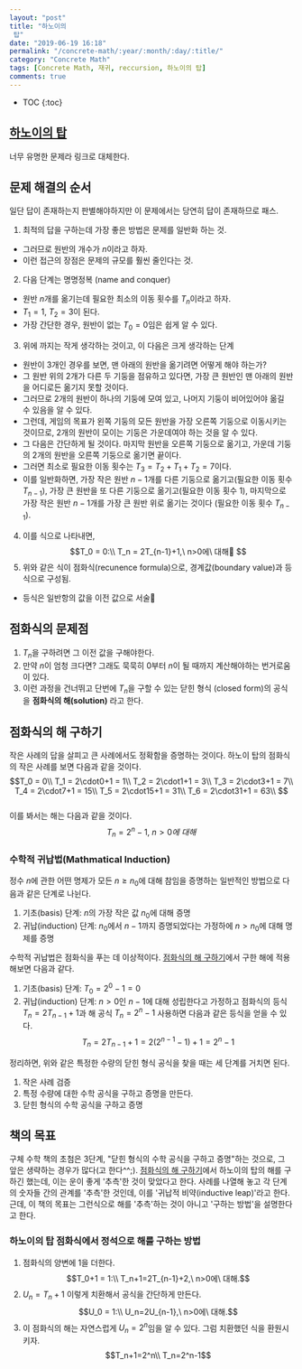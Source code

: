 ```yaml
---
layout: "post"
title: "하노이의 탑"
date: "2019-06-19 16:18"
permalink: "/concrete-math/:year/:month/:day/:title/"
category: "Concrete Math"
tags: [Concrete Math, 재귀, reccursion, 하노이의 탑]
comments: true
---
```


* TOC
{:toc}

## [하노이의 탑](https://ko.wikipedia.org/wiki/%ED%95%98%EB%85%B8%EC%9D%B4%EC%9D%98_%ED%83%91)
너무 유명한 문제라 링크로 대체한다.

## 문제 해결의 순서
일단 답이 존재하는지 판별해야하지만 이 문제에서는 당연히 답이 존재하므로 패스.
1. 최적의 답을 구하는데 가장 좋은 방법은 문제를 일반화 하는 것.
  * 그러므로 원반의 개수가 $n$이라고 하자.
  * 이런 접근의 장점은 문제의 규모를 훨씬 줄인다는 것.
2. 다음 단계는 명명정복 (name and conquer)
  * 원반 $n$개를 옮기는데 필요한 최소의 이동 횟수를 $T_n$이라고 하자.
  * $T_1=1$, $T_2=3$이 된다.
  * 가장 간단한 경우, 원반이 없는 $T_0=0$임은 쉽게 알 수 있다.
3. 위에 까지는 작게 생각하는 것이고, 이 다음은 크게 생각하는 단계
  * 원반이 3개인 경우를 보면, 맨 아래의 원반을 옮기려면 어떻게 해야 하는가?
  * 그 원반 위의 2개가 다른 두 기둥을 점유하고 있다면, 가장 큰 원반인 맨 아래의 원반을 어디로든 옮기지 못할 것이다.
  * 그러므로 2개의 원반이 하나의 기둥에 모여 있고, 나머지 기둥이 비어있어야 옮길 수 있음을 알 수 있다.
  * 그런데, 게임의 목표가 왼쪽 기둥의 모든 원반을 가장 오른쪽 기둥으로 이동시키는 것이므로, 2개의 원반이 모이는 기둥은 가운데여야 하는 것을 알 수 있다.
  * 그 다음은 간단하게 될 것이다. 마지막 원반을 오른쪽 기둥으로 옮기고, 가운데 기둥의 2개의 원반을 오른쪽 기둥으로 옮기면 끝이다.
  * 그러면 최소로 필요한 이동 횟수는 $T_3 = T_2+T_1+T_2=7$이다.
  * 이를 일반화하면, 가장 작은 원반 $n-1$개를 다른 기둥으로 옮기고(필요한 이동 횟수 $T_{n-1}$), 가장 큰 원반을 또 다른 기둥으로 옮기고(필요한 이동 횟수 1), 마지막으로 가장 작은 원반 $n-1$개를 가장 큰 원반 위로 옮기는 것이다 (필요한 이동 횟수 $T_{n-1}$).
4. 이를 식으로 나타내면,   
  $$T_0 = 0:\\
    T_n = 2T_{n-1}+1,\ n>0에\ 대해 $$
5. 위와 같은 식이 점화식(recunence formula)으로, 경계값(boundary value)과 등식으로 구성됨.
  * 등식은 일반항의 값을 이전 값으로 서술

## 점화식의 문제점
  1. $T_n$을 구하려면 그 이전 값을 구해야한다.
  2. 만약 $n$이 엄청 크다면? 그래도 묵묵히 0부터 $n$이 될 때까지 계산해야하는 번거로움이 있다.
  3. 이런 과정을 건너뛰고 단번에 $T_n$을 구할 수 있는 닫힌 형식 (closed form)의 공식을 **점화식의 해(solution)** 라고 한다.

## 점화식의 해 구하기
작은 사례의 답을 살피고 큰 사례에서도 정확함을 증명하는 것이다. 하노이 탑의 점화식의 작은 사례를 보면 다음과 같을 것이다.  
$$T_0 = 0\\
T_1 = 2\cdot0+1 = 1\\
T_2 = 2\cdot1+1 = 3\\
T_3 = 2\cdot3+1 = 7\\
T_4 = 2\cdot7+1 = 15\\
T_5 = 2\cdot15+1 = 31\\
T_6 = 2\cdot31+1 = 63\\ $$  
이를 봐서는 해는 다음과 같을 것이다.  
$$T_n = 2^n-1,\ n>0에\ 대해$$

### 수학적 귀납법(Mathmatical Induction)
정수 $n$에 관한 어떤 명제가 모든 $n\geq n_0$에 대해 참임을 증명하는 일반적인 방법으로 다음과 같은 단계로 나뉜다.  
1. 기초(basis) 단계: $n$의 가장 작은 값 $n_0$에 대해 증명  
2. 귀납(induction) 단계: $n_0$에서 $n-1$까지 증명되었다는 가정하에 $n>n_0$에 대해 명제를 증명  

수학적 귀납법은 점화식을 푸는 데 이상적이다. [점화식의 해 구하기](#점화식의-해-구하기)에서 구한 해에 적용해보면 다음과 같다.  
1. 기초(basis) 단계: $T_0=2^0-1=0$
2. 귀납(induction) 단계: $n>0$인 $n-1$에 대해 성립한다고 가정하고 점화식의 등식 $T_n = 2T_{n-1}+1$과 해 공식 $T_n = 2^n-1$ 사용하면 다음과 같은 등식을 얻을 수 있다.  
$$T_n = 2T_{n-1}+1=2(2^{n-1}-1)+1=2^n-1$$

정리하면, 위와 같은 특정한 수량의 닫힌 형식 공식을 찾을 때는 세 단계를 거치면 된다.
1. 작은 사례 검증
2. 특정 수량에 대한 수학 공식을 구하고 증명을 만든다.
3. 닫힌 형식의 수학 공식을 구하고 증명

## 책의 목표
구체 수학 책의 초첨은 3단계, "닫힌 형식의 수학 공식을 구하고 증명"하는 것으로, 그 앞은 생략하는 경우가 많다(고 한다^^;).
[점화식의 해 구하기](#점화식의-해-구하기)에서 하노이의 탑의 해를 구하긴 했는데, 이는 운이 좋게 '추측'한 것이 맞았다고 한다. 사례를 나열해 놓고 각 단계의 숫자들 간의 관계를 '추측'한 것인데, 이를 '귀납적 비약(inductive leap)'라고 한다.
근데, 이 책의 목표는 그런식으로 해를 '추측'하는 것이 아니고 '구하는 방법'을 설명한다고 한다.

### 하노이의 탑 점화식에서 정석으로 해를 구하는 방법
1. 점화식의 양변에 1을 더한다.   
$$T_0+1 = 1:\\
T_n+1=2T_{n-1}+2,\ n>0에\ 대해.$$
2. $U_n=T_n+1$ 이렇게 치환해서 공식을 간단하게 만든다.  
$$U_0 = 1:\\
U_n=2U_{n-1},\ n>0에\ 대해.$$
3. 이 점화식의 해는 자연스럽게 $U_n=2^n$임을 알 수 있다. 그럼 치환했던 식을 환원시키자.  
$$T_n+1=2^n\\
T_n=2^n-1$$
